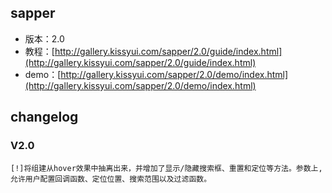 ## sapper

* 版本：2.0
* 教程：[http://gallery.kissyui.com/sapper/2.0/guide/index.html](http://gallery.kissyui.com/sapper/2.0/guide/index.html)
* demo：[http://gallery.kissyui.com/sapper/2.0/demo/index.html](http://gallery.kissyui.com/sapper/2.0/demo/index.html)

## changelog

### V2.0

    [!]将组建从hover效果中抽离出来，并增加了显示/隐藏搜索框、重置和定位等方法。参数上,允许用户配置回调函数、定位位置、搜索范围以及过滤函数。


